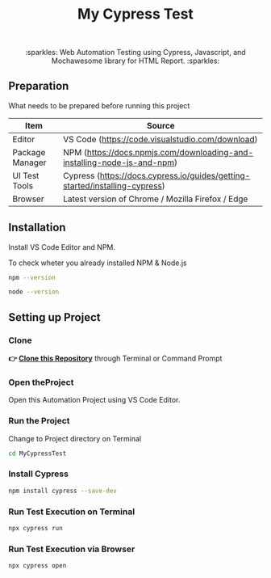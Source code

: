 <h1 align="center">My Cypress Test</h1></br>

<p align="center">
:sparkles: Web Automation Testing using Cypress, Javascript, and Mochawesome library for HTML Report. :sparkles:
</p>

## Preparation

What needs to be prepared before running this project

| Item           | Source                                                         |
| -------------- | ------------------------------------------------------------ |
| Editor         | VS Code (https://code.visualstudio.com/download) |
| Package Manager| NPM (https://docs.npmjs.com/downloading-and-installing-node-js-and-npm) |
| UI Test Tools  | Cypress (https://docs.cypress.io/guides/getting-started/installing-cypress) |
| Browser        | Latest version of Chrome / Mozilla Firefox / Edge  |

## Installation

Install VS Code Editor and NPM.

To check wheter you already installed NPM & Node.js

```Bash
npm --version
```
```Bash
node --version
```

## Setting up Project

### Clone

**👉 [Clone this Repository](https://github.com/Fatimazza/MyCypressTest/)** through Terminal or Command Prompt

### Open theProject

Open this Automation Project using VS Code Editor.

### Run the Project

Change to Project directory on Terminal

```Bash
cd MyCypressTest
```

### Install Cypress

```Bash
npm install cypress --save-dev
```

### Run Test Execution on Terminal

```Bash
npx cypress run 
```

### Run Test Execution via Browser

```Bash
npx cypress open
```




